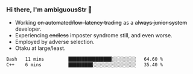 ### Hi there, I'm ambiguou~~s~~Str 👋

<!--
**ambiguoustexture/ambiguoustexture** is a ✨ _special_ ✨ repository because its `README.md` (this file) appears on your GitHub profile.

Here are some ideas to get you started:
-->
- Working ~~on automated/low-latency trading~~ as a ~~always junior system~~ developer.
- Experiencing ~~endless~~ imposter syndrome still, and even worse.
- Employed by adverse selection.
- Otaku at large/least.

<!--START_SECTION:waka-->

```txt
Bash   11 mins         ████████████████░░░░░░░░░   64.60 %
C++    6 mins          █████████░░░░░░░░░░░░░░░░   35.40 %
```

<!--END_SECTION:waka-->
